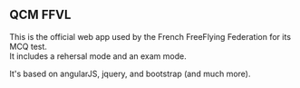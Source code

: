QCM FFVL
--------

This is the official web app used by the French FreeFlying Federation for its MCQ test.  
It includes a rehersal mode and an exam mode.

It's based on angularJS, jquery, and bootstrap (and much more).
